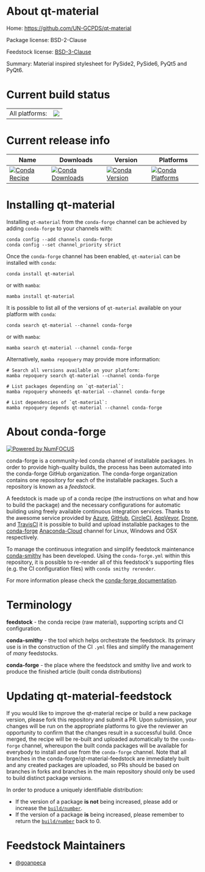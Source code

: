 About qt-material
=================

Home: https://github.com/UN-GCPDS/qt-material

Package license: BSD-2-Clause

Feedstock license: [BSD-3-Clause](https://github.com/conda-forge/qt-material-feedstock/blob/main/LICENSE.txt)

Summary: Material inspired stylesheet for PySide2, PySide6, PyQt5 and PyQt6.

Current build status
====================


<table><tr><td>All platforms:</td>
    <td>
      <a href="https://dev.azure.com/conda-forge/feedstock-builds/_build/latest?definitionId=17201&branchName=main">
        <img src="https://dev.azure.com/conda-forge/feedstock-builds/_apis/build/status/qt-material-feedstock?branchName=main">
      </a>
    </td>
  </tr>
</table>

Current release info
====================

| Name | Downloads | Version | Platforms |
| --- | --- | --- | --- |
| [![Conda Recipe](https://img.shields.io/badge/recipe-qt--material-green.svg)](https://anaconda.org/conda-forge/qt-material) | [![Conda Downloads](https://img.shields.io/conda/dn/conda-forge/qt-material.svg)](https://anaconda.org/conda-forge/qt-material) | [![Conda Version](https://img.shields.io/conda/vn/conda-forge/qt-material.svg)](https://anaconda.org/conda-forge/qt-material) | [![Conda Platforms](https://img.shields.io/conda/pn/conda-forge/qt-material.svg)](https://anaconda.org/conda-forge/qt-material) |

Installing qt-material
======================

Installing `qt-material` from the `conda-forge` channel can be achieved by adding `conda-forge` to your channels with:

```
conda config --add channels conda-forge
conda config --set channel_priority strict
```

Once the `conda-forge` channel has been enabled, `qt-material` can be installed with `conda`:

```
conda install qt-material
```

or with `mamba`:

```
mamba install qt-material
```

It is possible to list all of the versions of `qt-material` available on your platform with `conda`:

```
conda search qt-material --channel conda-forge
```

or with `mamba`:

```
mamba search qt-material --channel conda-forge
```

Alternatively, `mamba repoquery` may provide more information:

```
# Search all versions available on your platform:
mamba repoquery search qt-material --channel conda-forge

# List packages depending on `qt-material`:
mamba repoquery whoneeds qt-material --channel conda-forge

# List dependencies of `qt-material`:
mamba repoquery depends qt-material --channel conda-forge
```


About conda-forge
=================

[![Powered by
NumFOCUS](https://img.shields.io/badge/powered%20by-NumFOCUS-orange.svg?style=flat&colorA=E1523D&colorB=007D8A)](https://numfocus.org)

conda-forge is a community-led conda channel of installable packages.
In order to provide high-quality builds, the process has been automated into the
conda-forge GitHub organization. The conda-forge organization contains one repository
for each of the installable packages. Such a repository is known as a *feedstock*.

A feedstock is made up of a conda recipe (the instructions on what and how to build
the package) and the necessary configurations for automatic building using freely
available continuous integration services. Thanks to the awesome service provided by
[Azure](https://azure.microsoft.com/en-us/services/devops/), [GitHub](https://github.com/),
[CircleCI](https://circleci.com/), [AppVeyor](https://www.appveyor.com/),
[Drone](https://cloud.drone.io/welcome), and [TravisCI](https://travis-ci.com/)
it is possible to build and upload installable packages to the
[conda-forge](https://anaconda.org/conda-forge) [Anaconda-Cloud](https://anaconda.org/)
channel for Linux, Windows and OSX respectively.

To manage the continuous integration and simplify feedstock maintenance
[conda-smithy](https://github.com/conda-forge/conda-smithy) has been developed.
Using the ``conda-forge.yml`` within this repository, it is possible to re-render all of
this feedstock's supporting files (e.g. the CI configuration files) with ``conda smithy rerender``.

For more information please check the [conda-forge documentation](https://conda-forge.org/docs/).

Terminology
===========

**feedstock** - the conda recipe (raw material), supporting scripts and CI configuration.

**conda-smithy** - the tool which helps orchestrate the feedstock.
                   Its primary use is in the construction of the CI ``.yml`` files
                   and simplify the management of *many* feedstocks.

**conda-forge** - the place where the feedstock and smithy live and work to
                  produce the finished article (built conda distributions)


Updating qt-material-feedstock
==============================

If you would like to improve the qt-material recipe or build a new
package version, please fork this repository and submit a PR. Upon submission,
your changes will be run on the appropriate platforms to give the reviewer an
opportunity to confirm that the changes result in a successful build. Once
merged, the recipe will be re-built and uploaded automatically to the
`conda-forge` channel, whereupon the built conda packages will be available for
everybody to install and use from the `conda-forge` channel.
Note that all branches in the conda-forge/qt-material-feedstock are
immediately built and any created packages are uploaded, so PRs should be based
on branches in forks and branches in the main repository should only be used to
build distinct package versions.

In order to produce a uniquely identifiable distribution:
 * If the version of a package **is not** being increased, please add or increase
   the [``build/number``](https://docs.conda.io/projects/conda-build/en/latest/resources/define-metadata.html#build-number-and-string).
 * If the version of a package **is** being increased, please remember to return
   the [``build/number``](https://docs.conda.io/projects/conda-build/en/latest/resources/define-metadata.html#build-number-and-string)
   back to 0.

Feedstock Maintainers
=====================

* [@goanpeca](https://github.com/goanpeca/)

